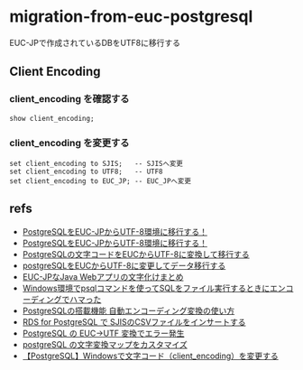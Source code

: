 # migration-from-euc-postgresql

EUC-JPで作成されているDBをUTF8に移行する


## Client Encoding

### client_encoding を確認する

```psql
show client_encoding;
```

### client_encoding を変更する

```psql
set client_encoding to SJIS;   -- SJISへ変更
set client_encoding to UTF8;   -- UTF8
set client_encoding to EUC_JP; -- EUC_JPへ変更 
```

## refs

- [PostgreSQLをEUC-JPからUTF-8環境に移行する！](https://qiita.com/saba1024/items/f1da6e4aa0837259cff4)
- [PostgreSQLをEUC-JPからUTF-8環境に移行する！](http://kanndume.blogspot.com/2009/10/postgresqleuc-jputf-8.html)
- [PostgreSQLの文字コードをEUCからUTF-8に変換して移行する](https://plugins.co.jp/2015/03/postgresql%E3%81%AE%E6%96%87%E5%AD%97%E3%82%B3%E3%83%BC%E3%83%89%E3%82%92euc%E3%81%8B%E3%82%89utf-8%E3%81%AB%E5%A4%89%E6%8F%9B%E3%81%97%E3%81%A6%E7%A7%BB%E8%A1%8C%E3%81%99%E3%82%8B/)
- [postgreSQLをEUCからUTF-8に変更してデータ移行する](https://trueman-developer.blogspot.com/2019/10/postgresqleucutf-8.html)
- [EUC-JPなJava Webアプリの文字化けまとめ](https://ooharak.hatenadiary.org/entry/20090809/1249830839)
- [Windows環境でpsqlコマンドを使ってSQLをファイル実行するときにエンコーディングでハマった](https://qiita.com/dkurata38/items/142dbbfd416b86577e5c)
- [PostgreSQLの搭載機能 自動エンコーディング変換の使い方](https://www.unisys.co.jp/solution/tec/atlasbase/s33drt000005ei89-att/dbm_1001_postresql.pdf)
- [RDS for PostgreSQL で SJISのCSVファイルをインサートする](https://dev.classmethod.jp/articles/rds-for-postgresql-sjis-csv-insert/)
- [PostgreSQL の EUC→UTF 変換でエラー発生](https://blog.netandfield.com/shar/2015/04/postgresql-eucutf.html)
- [postgreSQL の文字変換マップをカスタマイズ](http://grep.blog49.fc2.com/blog-entry-87.html)
- [【PostgreSQL】Windowsで文字コード（client_encoding）を変更する](https://postgresweb.com/post-5740)